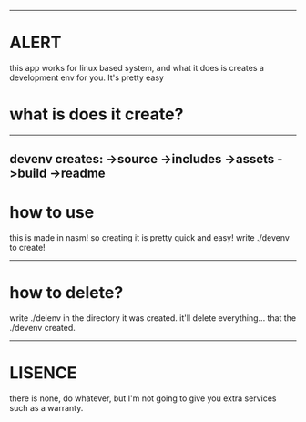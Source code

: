 

-----------
# ALERT
this app works for linux based system, and what it does is creates a development env for you.
It's pretty easy


# what is does it create?
----
devenv creates:
->source
->includes
->assets
->build
->readme
----
# how to use

this is made in nasm! so creating it is pretty quick and easy!
write ./devenv to create!

---
# how to delete?

write ./delenv in the directory it was created.
it'll delete everything... that the ./devenv created.

---
# LISENCE
there is none, do whatever, but I'm not going to give you extra services such as a warranty. 
